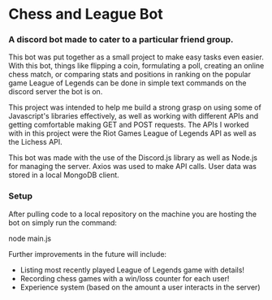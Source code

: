 # Chess and League Bot

### A discord bot made to cater to a particular friend group.

This bot was put together as a small project to make easy tasks even easier. With this bot, things like
flipping a coin, formulating a poll, creating an online chess match, or comparing stats and positions in ranking on the
popular game League of Legends can be done in simple text commands on the discord server the bot is on.

This project was intended to help me build a strong grasp on using some of Javascript's libraries effectively, as well as working with different
APIs and getting comfortable making GET and POST requests. The APIs I worked with in this project were the Riot Games
League of Legends API as well as the Lichess API.

This bot was made with the use of the Discord.js library as well as Node.js for managing the server. Axios was used to
make API calls. User data was stored in a local MongoDB client.

### Setup

After pulling code to a local repository on the machine you are hosting the bot on simply run the command:

  node main.js

Further improvements in the future will include:

-   Listing most recently played League of Legends game with details!
-   Recording chess games with a win/loss counter for each user!
-   Experience system (based on the amount a user interacts in the server)
